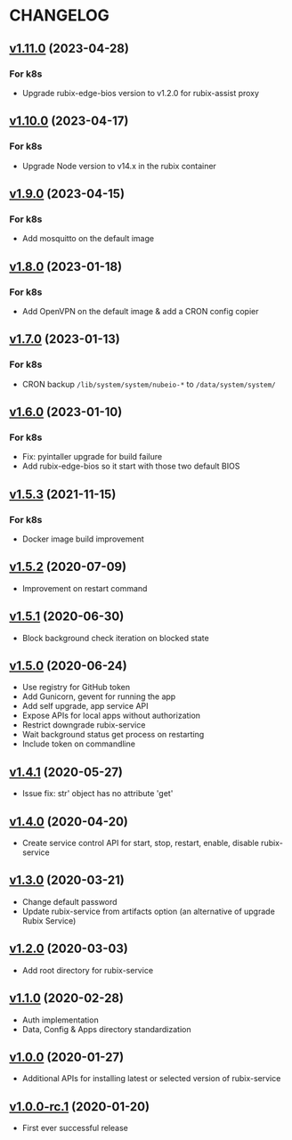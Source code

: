 # CHANGELOG
## [v1.11.0](https://github.com/NubeIO/rubix-bios/tree/v1.11.0) (2023-04-28)
### For k8s
- Upgrade rubix-edge-bios version to v1.2.0 for rubix-assist proxy

## [v1.10.0](https://github.com/NubeIO/rubix-bios/tree/v1.10.0) (2023-04-17)
### For k8s
- Upgrade Node version to v14.x in the rubix container

## [v1.9.0](https://github.com/NubeIO/rubix-bios/tree/v1.9.0) (2023-04-15)
### For k8s
- Add mosquitto on the default image

## [v1.8.0](https://github.com/NubeIO/rubix-bios/tree/v1.8.0) (2023-01-18)
### For k8s
- Add OpenVPN on the default image & add a CRON config copier

## [v1.7.0](https://github.com/NubeIO/rubix-bios/tree/v1.7.0) (2023-01-13)
### For k8s
- CRON backup `/lib/system/system/nubeio-*` to `/data/system/system/`

## [v1.6.0](https://github.com/NubeIO/rubix-bios/tree/v1.6.0) (2023-01-10)
### For k8s
- Fix: pyintaller upgrade for build failure
- Add rubix-edge-bios so it start with those two default BIOS

## [v1.5.3](https://github.com/NubeIO/rubix-bios/tree/v1.5.3) (2021-11-15)
### For k8s
- Docker image build improvement

## [v1.5.2](https://github.com/NubeIO/rubix-bios/tree/v1.5.2) (2020-07-09)
- Improvement on restart command

## [v1.5.1](https://github.com/NubeIO/rubix-bios/tree/v1.5.1) (2020-06-30)
- Block background check iteration on blocked state

## [v1.5.0](https://github.com/NubeIO/rubix-bios/tree/v1.5.0) (2020-06-24)
- Use registry for GitHub token
- Add Gunicorn, gevent for running the app
- Add self upgrade, app service API
- Expose APIs for local apps without authorization
- Restrict downgrade rubix-service
- Wait background status get process on restarting
- Include token on commandline

## [v1.4.1](https://github.com/NubeIO/rubix-bios/tree/v1.4.1) (2020-05-27)
- Issue fix: str' object has no attribute 'get'

## [v1.4.0](https://github.com/NubeIO/rubix-bios/tree/v1.4.0) (2020-04-20)
- Create service control API for start, stop, restart, enable, disable rubix-service

## [v1.3.0](https://github.com/NubeIO/rubix-bios/tree/v1.3.0) (2020-03-21)
- Change default password
- Update rubix-service from artifacts option (an alternative of upgrade Rubix Service)

## [v1.2.0](https://github.com/NubeIO/rubix-bios/tree/v1.2.0) (2020-03-03)
- Add root directory for rubix-service

## [v1.1.0](https://github.com/NubeIO/rubix-bios/tree/v1.1.0) (2020-02-28)
- Auth implementation
- Data, Config & Apps directory standardization

## [v1.0.0](https://github.com/NubeIO/rubix-bios/tree/v1.0.0) (2020-01-27)
- Additional APIs for installing latest or selected version of rubix-service

## [v1.0.0-rc.1](https://github.com/NubeIO/rubix-bios/tree/v1.2.0-rc.1) (2020-01-20)
- First ever successful release